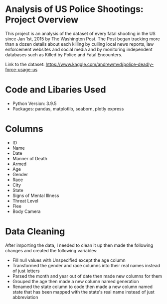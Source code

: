 # Analysis of US Police Shootings: Project Overview
This project is an analysis of the dataset of every fatal shooting in the US since Jan 1st, 2015 by The Washington Post. The Post began tracking more than a dozen details about each killing by culling local news reports, law enforcement websites and social media and by monitoring independent databases such as Killed by Police and Fatal Encounters.

Link to the dataset: https://www.kaggle.com/andrewmvd/police-deadly-force-usage-us

# Code and Libaries Used
* Python Version: 3.9.5
* Packages: pandas, matplotlib, seaborn, plotly express

# Columns
* ID
* Name
* Date
* Manner of Death
* Armed
* Age
* Gender
* Race
* City
* State
* Signs of Mental Illness
* Threat Level
* Flee
* Body Camera

# Data Cleaning
After importing the data, I needed to clean it up then made the following changes and created the following variables:
* Fill null values with Unspecified except the age column
* Transformed the gender and race columns into their real names instead of just letters
* Parsed the month and year out of date then made new columns for them
* Grouped the age then made a new column named generation
* Renamed the state column to code then made a new column named state that has been mapped with the state's real name instead of just abbreviation


